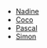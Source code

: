 - [Nadine](http://erfolgreiche-frauen.de/)
- [Coco](https://deutsche-science-fiction.de/)
- [Pascal](https://www.wdrmaus.de/)
- [Simon](https://twitter.com/codeinimkakao)
